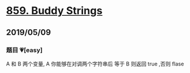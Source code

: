 # [859. Buddy Strings](https://leetcode.com/problems/buddy-strings/)

## 2019/05/09

### 题目 💗[easy]

A 和 B 两个变量, A 你能够在对调两个字符串后 等于 B 则返回 true ,否则 flase
